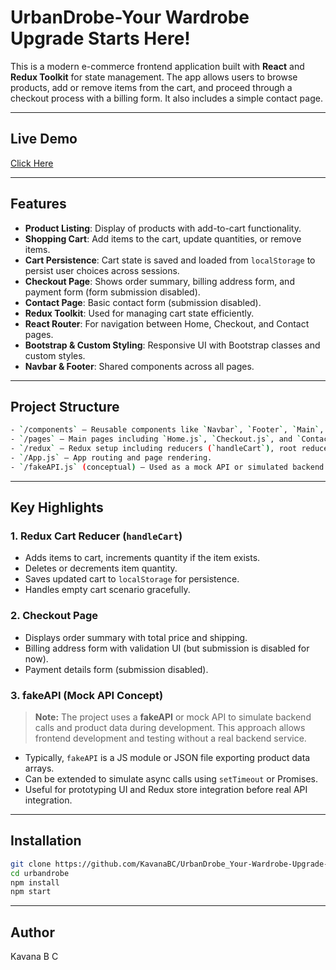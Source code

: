 # UrbanDrobe-Your Wardrobe Upgrade Starts Here!

This is a modern e-commerce frontend application built with **React** and **Redux Toolkit** for state management. The app allows users to browse products, add or remove items from the cart, and proceed through a checkout process with a billing form. It also includes a simple contact page.

---

## Live Demo

[Click Here](https://urban-drobe-your-wardrobe-upgrade-s.vercel.app/)

---

## Features

- **Product Listing**: Display of products with add-to-cart functionality.
- **Shopping Cart**: Add items to the cart, update quantities, or remove items.
- **Cart Persistence**: Cart state is saved and loaded from `localStorage` to persist user choices across sessions.
- **Checkout Page**: Shows order summary, billing address form, and payment form (form submission disabled).
- **Contact Page**: Basic contact form (submission disabled).
- **Redux Toolkit**: Used for managing cart state efficiently.
- **React Router**: For navigation between Home, Checkout, and Contact pages.
- **Bootstrap & Custom Styling**: Responsive UI with Bootstrap classes and custom styles.
- **Navbar & Footer**: Shared components across all pages.

---

## Project Structure
```bash
- `/components` – Reusable components like `Navbar`, `Footer`, `Main`, and `Product`.
- `/pages` – Main pages including `Home.js`, `Checkout.js`, and `ContactPage.js`.
- `/redux` – Redux setup including reducers (`handleCart`), root reducer, and store configuration.
- `/App.js` – App routing and page rendering.
- `/fakeAPI.js` (conceptual) – Used as a mock API or simulated backend for product data during development (highlighted below).
```
----

## Key Highlights

### 1. **Redux Cart Reducer (`handleCart`)**

- Adds items to cart, increments quantity if the item exists.
- Deletes or decrements item quantity.
- Saves updated cart to `localStorage` for persistence.
- Handles empty cart scenario gracefully.

### 2. **Checkout Page**

- Displays order summary with total price and shipping.
- Billing address form with validation UI (but submission is disabled for now).
- Payment details form (submission disabled).

### 3. **fakeAPI (Mock API Concept)**

> **Note:** The project uses a **fakeAPI** or mock API to simulate backend calls and product data during development. This approach allows frontend development and testing without a real backend service.

- Typically, `fakeAPI` is a JS module or JSON file exporting product data arrays.
- Can be extended to simulate async calls using `setTimeout` or Promises.
- Useful for prototyping UI and Redux store integration before real API integration.

---

## Installation

```bash
git clone https://github.com/KavanaBC/UrbanDrobe_Your-Wardrobe-Upgrade-Starts-Here.git
cd urbandrobe
npm install
npm start
```
---
## Author
Kavana B C
